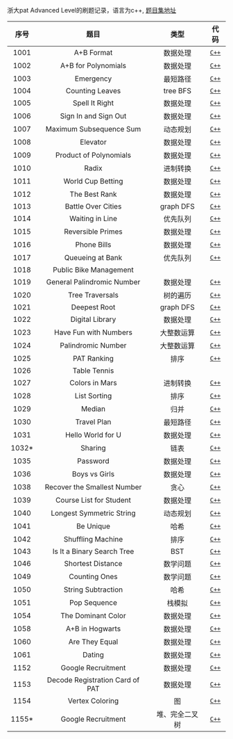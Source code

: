 浙大pat Advanced Level的刷题记录，语言为c++, [题目集地址](https://pintia.cn/problem-sets/994805342720868352/problems/type/7)

| 序号 | 题目 | 类型 | 代码 |
| :--: | :--: | :--: | :--: |
| 1001 | A+B Format | 数据处理 | [`C++`](https://github.com/ATeletubby/PAT-Advanced/blob/master/pat_advanced/1001.cpp) | 
| 1002 | A+B for Polynomials | 数据处理 | [`C++`](https://github.com/ATeletubby/PAT-Advanced/blob/master/pat_advanced/1002.cpp) | 
| 1003 | Emergency  | 最短路径 | [`C++`](https://github.com/ATeletubby/PAT-Advanced/blob/master/pat_advanced/1003.cpp) |
| 1004 | Counting Leaves | tree BFS | [`C++`](https://github.com/ATeletubby/PAT-Advanced/blob/master/pat_advanced/1004.cpp) |
| 1005 | Spell It Right  | 数据处理 | [`C++`](https://github.com/ATeletubby/PAT-Advanced/blob/master/pat_advanced/1005.cpp) |
| 1006 | Sign In and Sign Out  | 数据处理 | [`C++`](https://github.com/ATeletubby/PAT-Advanced/blob/master/pat_advanced/1006.cpp) |
| 1007 | Maximum Subsequence Sum  | 动态规划 | [`C++`](https://github.com/ATeletubby/PAT-Advanced/blob/master/pat_advanced/1007.cpp) |
| 1008 | Elevator | 数据处理 | [`C++`](https://github.com/ATeletubby/PAT-Advanced/blob/master/pat_advanced/1008.cpp) |
| 1009 | Product of Polynomials | 数据处理 | [`C++`](https://github.com/ATeletubby/PAT-Advanced/blob/master/pat_advanced/1009.cpp) |
| 1010 | Radix  | 进制转换 | [`C++`](https://github.com/ATeletubby/PAT-Advanced/blob/master/pat_advanced/1010.cpp) |
| 1011 | World Cup Betting | 数据处理 | [`C++`](https://github.com/ATeletubby/PAT-Advanced/blob/master/pat_advanced/1011.cpp) |
| 1012 | The Best Rank | 数据处理 | [`C++`](https://github.com/ATeletubby/PAT-Advanced/blob/master/pat_advanced/1012.cpp) |
| 1013 | Battle Over Cities | graph DFS | [`C++`](https://github.com/ATeletubby/PAT-Advanced/blob/master/pat_advanced/1013.cpp) |
| 1014 | 	Waiting in Line | 优先队列 | [`C++`](https://github.com/ATeletubby/PAT-Advanced/blob/master/pat_advanced/1014.cpp) |
| 1015 | Reversible Primes | 数据处理 | [`C++`](https://github.com/ATeletubby/PAT-Advanced/blob/master/pat_advanced/1015.cpp) |
| 1016 | Phone Bills | 数据处理 | [`C++`](https://github.com/ATeletubby/PAT-Advanced/blob/master/pat_advanced/1016.cpp) |
| 1017 | Queueing at Bank | 优先队列 | [`C++`](https://github.com/ATeletubby/PAT-Advanced/blob/master/pat_advanced/1008.cpp) |
| 1018 | Public Bike Management |  | |
| 1019 | General Palindromic Number | 数据处理 | [`C++`](https://github.com/ATeletubby/PAT-Advanced/blob/master/pat_advanced/1019.cpp) |
| 1020 | Tree Traversals | 树的遍历 | [`C++`](https://github.com/ATeletubby/PAT-Advanced/blob/master/pat_advanced/1020.cpp) |
| 1021 |  Deepest Root | graph DFS | [`C++`](https://github.com/ATeletubby/PAT-Advanced/blob/master/pat_advanced/1021.cpp) |
| 1022 | Digital Library | 数据处理 | [`C++`](https://github.com/ATeletubby/PAT-Advanced/blob/master/pat_advanced/1022.cpp) |
| 1023 | Have Fun with Numbers | 大整数运算 | [`C++`](https://github.com/ATeletubby/PAT-Advanced/blob/master/pat_advanced/1023.cpp) |
| 1024 | Palindromic Number | 大整数运算 | [`C++`](https://github.com/ATeletubby/PAT-Advanced/blob/master/pat_advanced/1024.cpp) |
| 1025 | PAT Ranking | 排序 | [`C++`](https://github.com/ATeletubby/PAT-Advanced/blob/master/pat_advanced/1025.cpp) |
| 1026 | 	Table Tennis |  |  |
| 1027 | Colors in Mars  | 进制转换 | [`C++`](https://github.com/ATeletubby/PAT-Advanced/blob/master/pat_advanced/1027.cpp) |
| 1028 | 	List Sorting | 排序 | [`C++`](https://github.com/ATeletubby/PAT-Advanced/blob/master/pat_advanced/1028.cpp) |
| 1029 | Median  | 归并 | [`C++`](https://github.com/ATeletubby/PAT-Advanced/blob/master/pat_advanced/1029.cpp) |
| 1030 | Travel Plan  | 最短路径 | [`C++`](https://github.com/ATeletubby/PAT-Advanced/blob/master/pat_advanced/1030.cpp) |
| 1031 | Hello World for U  | 数据处理 | [`C++`](https://github.com/ATeletubby/PAT-Advanced/blob/master/pat_advanced/1031.cpp) |
| 1032* | 	Sharing  | 链表 | [`C++`](https://github.com/ATeletubby/PAT-Advanced/blob/master/pat_advanced/1032.cpp) |
| 1035 | Password  | 数据处理 | [`C++`](https://github.com/ATeletubby/PAT-Advanced/blob/master/pat_advanced/1035.cpp) |
| 1036 | Boys vs Girls  | 数据处理 | [`C++`](https://github.com/ATeletubby/PAT-Advanced/blob/master/pat_advanced/1036.cpp) |
| 1038 | Recover the Smallest Number  | 贪心 | [`C++`](https://github.com/ATeletubby/PAT-Advanced/blob/master/pat_advanced/1038.cpp) |
| 1039 | 	Course List for Student | 数据处理 | [`C++`](https://github.com/ATeletubby/PAT-Advanced/blob/master/pat_advanced/1039.cpp) |
| 1040 | Longest Symmetric String  | 动态规划 | [`C++`](https://github.com/ATeletubby/PAT-Advanced/blob/master/pat_advanced/1040.cpp) |
| 1041 | Be Unique  | 哈希 | [`C++`](https://github.com/ATeletubby/PAT-Advanced/blob/master/pat_advanced/1041.cpp) |
| 1042 | Shuffling Machine  | 排序 | [`C++`](https://github.com/ATeletubby/PAT-Advanced/blob/master/pat_advanced/1042.cpp) |
| 1043 | 	Is It a Binary Search Tree  | BST  | [`C++`](https://github.com/ATeletubby/PAT-Advanced/blob/master/pat_advanced/1043.cpp) |
| 1046 | 	Shortest Distance  | 数学问题  | [`C++`](https://github.com/ATeletubby/PAT-Advanced/blob/master/pat_advanced/1046.cpp) |
| 1049 | Counting Ones  | 数学问题 | [`C++`](https://github.com/ATeletubby/PAT-Advanced/blob/master/pat_advanced/1049.cpp) |
| 1050 | String Subtraction  | 哈希 | [`C++`](https://github.com/ATeletubby/PAT-Advanced/blob/master/pat_advanced/1050.cpp) |
| 1051 | Pop Sequence  | 栈模拟 | [`C++`](https://github.com/ATeletubby/PAT-Advanced/blob/master/pat_advanced/1051.cpp) |
| 1054 | The Dominant Color  | 数据处理 | [`C++`](https://github.com/ATeletubby/PAT-Advanced/blob/master/pat_advanced/1054.cpp) |
| 1058 | 	A+B in Hogwarts  | 数据处理 | [`C++`](https://github.com/ATeletubby/PAT-Advanced/blob/master/pat_advanced/1058.cpp) |
| 1060 |  Are They Equal  | 数据处理 | [`C++`](https://github.com/ATeletubby/PAT-Advanced/blob/master/pat_advanced/1060.cpp) |
| 1061 |  Dating  | 数据处理 | [`C++`](https://github.com/ATeletubby/PAT-Advanced/blob/master/pat_advanced/1061.cpp) |
| 1152 |  Google Recruitment  | 数据处理 | [`C++`](https://github.com/ATeletubby/PAT-Advanced/blob/master/pat_advanced/1152.cpp) |
| 1153 |  Decode Registration Card of PAT  | 数据处理 | [`C++`](https://github.com/ATeletubby/PAT-Advanced/blob/master/pat_advanced/1153.cpp) |
| 1154 |  	Vertex Coloring  | 图 | [`C++`](https://github.com/ATeletubby/PAT-Advanced/blob/master/pat_advanced/1154.cpp) |
| 1155* |  Google Recruitment  | 堆、完全二叉树 | [`C++`](https://github.com/ATeletubby/PAT-Advanced/blob/master/pat_advanced/1155.cpp) |